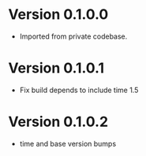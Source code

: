 # Version 0.1.0.0
  - Imported from private codebase.
# Version 0.1.0.1
  - Fix build depends to include time 1.5
# Version 0.1.0.2
  - time and base version bumps
